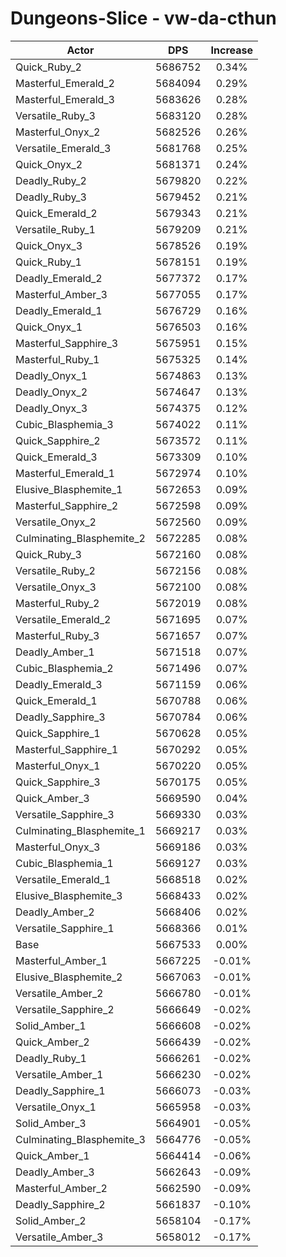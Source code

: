 # Dungeons-Slice - vw-da-cthun
| Actor | DPS | Increase |
|---|:---:|:---:|
|Quick_Ruby_2|5686752|0.34%|
|Masterful_Emerald_2|5684094|0.29%|
|Masterful_Emerald_3|5683626|0.28%|
|Versatile_Ruby_3|5683120|0.28%|
|Masterful_Onyx_2|5682526|0.26%|
|Versatile_Emerald_3|5681768|0.25%|
|Quick_Onyx_2|5681371|0.24%|
|Deadly_Ruby_2|5679820|0.22%|
|Deadly_Ruby_3|5679452|0.21%|
|Quick_Emerald_2|5679343|0.21%|
|Versatile_Ruby_1|5679209|0.21%|
|Quick_Onyx_3|5678526|0.19%|
|Quick_Ruby_1|5678151|0.19%|
|Deadly_Emerald_2|5677372|0.17%|
|Masterful_Amber_3|5677055|0.17%|
|Deadly_Emerald_1|5676729|0.16%|
|Quick_Onyx_1|5676503|0.16%|
|Masterful_Sapphire_3|5675951|0.15%|
|Masterful_Ruby_1|5675325|0.14%|
|Deadly_Onyx_1|5674863|0.13%|
|Deadly_Onyx_2|5674647|0.13%|
|Deadly_Onyx_3|5674375|0.12%|
|Cubic_Blasphemia_3|5674022|0.11%|
|Quick_Sapphire_2|5673572|0.11%|
|Quick_Emerald_3|5673309|0.10%|
|Masterful_Emerald_1|5672974|0.10%|
|Elusive_Blasphemite_1|5672653|0.09%|
|Masterful_Sapphire_2|5672598|0.09%|
|Versatile_Onyx_2|5672560|0.09%|
|Culminating_Blasphemite_2|5672285|0.08%|
|Quick_Ruby_3|5672160|0.08%|
|Versatile_Ruby_2|5672156|0.08%|
|Versatile_Onyx_3|5672100|0.08%|
|Masterful_Ruby_2|5672019|0.08%|
|Versatile_Emerald_2|5671695|0.07%|
|Masterful_Ruby_3|5671657|0.07%|
|Deadly_Amber_1|5671518|0.07%|
|Cubic_Blasphemia_2|5671496|0.07%|
|Deadly_Emerald_3|5671159|0.06%|
|Quick_Emerald_1|5670788|0.06%|
|Deadly_Sapphire_3|5670784|0.06%|
|Quick_Sapphire_1|5670628|0.05%|
|Masterful_Sapphire_1|5670292|0.05%|
|Masterful_Onyx_1|5670220|0.05%|
|Quick_Sapphire_3|5670175|0.05%|
|Quick_Amber_3|5669590|0.04%|
|Versatile_Sapphire_3|5669330|0.03%|
|Culminating_Blasphemite_1|5669217|0.03%|
|Masterful_Onyx_3|5669186|0.03%|
|Cubic_Blasphemia_1|5669127|0.03%|
|Versatile_Emerald_1|5668518|0.02%|
|Elusive_Blasphemite_3|5668433|0.02%|
|Deadly_Amber_2|5668406|0.02%|
|Versatile_Sapphire_1|5668366|0.01%|
|Base|5667533|0.00%|
|Masterful_Amber_1|5667225|-0.01%|
|Elusive_Blasphemite_2|5667063|-0.01%|
|Versatile_Amber_2|5666780|-0.01%|
|Versatile_Sapphire_2|5666649|-0.02%|
|Solid_Amber_1|5666608|-0.02%|
|Quick_Amber_2|5666439|-0.02%|
|Deadly_Ruby_1|5666261|-0.02%|
|Versatile_Amber_1|5666230|-0.02%|
|Deadly_Sapphire_1|5666073|-0.03%|
|Versatile_Onyx_1|5665958|-0.03%|
|Solid_Amber_3|5664901|-0.05%|
|Culminating_Blasphemite_3|5664776|-0.05%|
|Quick_Amber_1|5664414|-0.06%|
|Deadly_Amber_3|5662643|-0.09%|
|Masterful_Amber_2|5662590|-0.09%|
|Deadly_Sapphire_2|5661837|-0.10%|
|Solid_Amber_2|5658104|-0.17%|
|Versatile_Amber_3|5658012|-0.17%|
